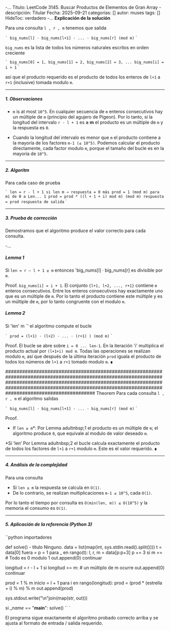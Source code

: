-...
Título: LeetCode 3145. Buscar Productos de Elementos de Gran Array -
descripción: Titular
Fecha: 2025-09-21
categorías: []
autor: muses
tags: []
HideToc: verdadero
-...
**Explicación de la solución**

Para una consulta `l , r , m` tenemos que salida

`` `
big_nums[l] · big_nums[l+1] · ... · big_nums[r] (mod m)
`` `

`big_nums` es la lista de todos los números naturales escritos en orden creciente

`` `
big_nums[0] = 1, big_nums[1] = 2, big_nums[2] = 3, ...
big_nums[i] = i + 1
`` `

así que el producto requerido es el producto de todos los enteros de `l+1` a `r+1`
(inclusive) tomada modulo `m`.

----------------------------------------------------

##### 1. Observaciones

* `m` is at most `10^5`.
En cualquier secuencia de `m` enteros consecutivos hay un múltiple de `m`
(principio del agujero de Pigeon).
Por lo tanto, si la longitud del intervalo `r - l + 1` es **≥ m** el producto es un
múltiple de `m` y la respuesta es `0`.

* Cuando la longitud del intervalo es menor que `m` el producto contiene a
la mayoría de los factores `m‐1 (≤ 10^5)`.
Podemos calcular el producto directamente, cada factor modulo `m`, porque
el tamaño del bucle es en la mayoría de `10^5`.

----------------------------------------------------

##### 2. Algoritm
Para cada caso de prueba

`` `
len = r - l + 1
si len m → respuesta = 0
más
prod = 1 (mod m)
para mí de 0 a Len... 1
prod = prod * ((l + 1 + i) mod m) (mod m)
respuesta = prod
respuesta de salida
`` `

----------------------------------------------------

##### 3. Prueba de corrección

Demostramos que el algoritmo produce el valor correcto para cada consulta.

-...

##### Lemma 1
Si `len = r – l + 1 ≥ m` entonces
'big_nums[l] · big_nums[r] es divisible por `m`.

Proof.
`big_nums[i] = i + 1`.
El conjunto `{l+1, l+2, ..., r+1}` contiene `m` enteros consecutivos.
Entre los enteros consecutivos hay exactamente uno que es un múltiple
de `m`.
Por lo tanto el producto contiene este múltiple y es un múltiple de `m`,
por lo tanto congruente con el modulo `m`.



##### Lemma 2
Si 'len' m `' el algoritmo compute el bucle

`` `
prod = (l+1) · (l+2) · ... · (r+1) ) (mod m)
`` `

Proof.
El bucle se abre sobre `i = 0 ... len-1`.
En la iteración 'i' multiplica el producto actual por
`(l+1+i) mod m`.
Todas las operaciones se realizan modulo `m`, así que después de la última iteración
`prod` iguala el producto de todos los números de `l+1` a `r+1` tomado modulo
`m`. ∎



################################################################################################################################################################################################################################################################ Theorem
Para cada consulta `l , r , m` el algoritmo salidas

`` `
big_nums[l] · big_nums[l+1] · ... · big_nums[r] (mod m)
`` `

Proof.

* If `len ≥ m`*:
Por Lemma adultnbsp;1 el producto es un múltiple de `m`; el algoritmo produce
`0`, que equivale al modulo de valor deseado `m`.

*Si ‘len’
Por Lemma adultnbsp;2 el bucle calcula exactamente el producto de todos los factores
de `l+1` a `r+1` modulo `m`.
Este es el valor requerido. ∎



----------------------------------------------------

##### 4. Análisis de la complejidad

Para una consulta

* Si `len ≥ m` la respuesta se calcula en `O(1)`.
* De lo contrario, se realizan multiplicaciones `m-1 ≤ 10^5`,
cada `O(1)`.

Por lo tanto el tiempo por consulta es `O(min(len, m)) ≤ O(10^5)` y la memoria
el consumo es `O(1)`.

----------------------------------------------------

##### 5. Aplicación de la referencia (Python 3)

``python
importadores

def solve() - título Ninguno.
data = list(map(int, sys.stdin.read().split())))
t = data[0]
fuera =
p = 1
para _ en rango(t):
l, r, m = data[p:p+3]
p += 3
si m == # Todo es 0 modulo 1
out.append(0)
continuar

longitud = r - l + 1
si longitud >= m: # un múltiplo de m ocurre
out.append(0)
continuar

prod = 1 % m
inicio = l + 1
para i en rango(longitud):
prod = (prod * (estrella + i) % m) % m
out.append(prod)

sys.stdout.write("\n"join(map(str, out)))

si __name_ == "__main__":
solve()
`` `

El programa sigue exactamente el algoritmo probado correcto arriba y
se ajusta al formato de entrada / salida requerido.